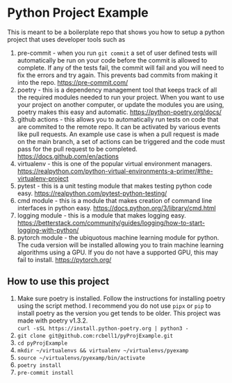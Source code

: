 # Python Project Example

This is meant to be a boilerplate repo that shows you how to setup a
python project that uses developer tools such as

1. pre-commit - when you run `git commit` a set of user defined tests will
automatically be run on your code before the commit is allowed to complete. If
any of the tests fail, the commit will fail and you will need to fix the errors
and try again. This prevents bad commits from making it into the repo. https://pre-commit.com/
2. poetry - this is a dependency management tool that keeps track of all the
required modules needed to run your project. When you want to use your project
on another computer, or update the modules you are using, poetry makes this
easy and automatic. https://python-poetry.org/docs/
3. github actions - this allows you to automatically run tests on code that are
commited to the remote repo. It can be activated by various events like pull
requests. An example use case is when a pull request is made on the main
branch, a set of actions can be triggered and the code must pass for the pull
request to be completed. https://docs.github.com/en/actions
4. virtualenv - this is one of the popular virtual environment managers. https://realpython.com/python-virtual-environments-a-primer/#the-virtualenv-project
5. pytest - this is a unit testing module that makes testing python code easy. https://realpython.com/pytest-python-testing/
6. cmd module - this is a module that makes creation of command line interfaces
in python easy. https://docs.python.org/3/library/cmd.html
7. logging module - this is a module that makes logging easy. https://betterstack.com/community/guides/logging/how-to-start-logging-with-python/
8. pytorch module - the ubiquotous machine learning module for python. The
cuda version will be installed allowing you to train machine learning algorithms
using a GPU. If you do not have a supported GPU, this may fail to install. https://pytorch.org/

## How to use this project

1. Make sure poetry is installed. 
Follow the instructions for installing poetry using the script method. 
I recommend you do not use `pipx` or `pip` to install poetry as the version 
you get tends to be older. This project was made with poetry v1.3.2.\
`curl -sSL https://install.python-poetry.org | python3 -`
2. `git clone git@github.com:rcbell1/pyProjExample.git`
3. `cd pyProjExample`
4. `mkdir ~/virtualenvs && virtualenv ~/virtualenvs/pyexamp`
5. `source ~/virtualenvs/pyexamp/bin/activate`
6. `poetry install`
7. `pre-commit install`
